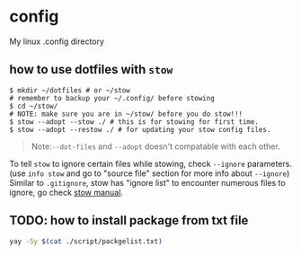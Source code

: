 # config
My linux .config directory

## how to use dotfiles with `stow`

```shell
$ mkdir ~/dotfiles # or ~/stow
# remember to backup your ~/.config/ before stowing
$ cd ~/stow/
# NOTE: make sure you are in ~/stow/ before you do stow!!!
$ stow --adopt --stow ./ # this is for stowing for first time.
$ stow --adopt --restow ./ # for updating your stow config files.
```

>Note:`--dot-files` and `--adopt` doesn't compatable with each other.

To tell `stow` to ignore certain files while stowing, check `--ignore` parameters.
(use `info stow` and go to "source file" section for more info about `--ignore`)
Similar to `.gitignore`, stow has "ignore list" to encounter numerous
files to ignore, go check [stow manual](https://www.gnu.org/software/stow/manual/stow.html#Motivation-For-Ignore-Lists).

## TODO: how to install package from txt file

```sh
yay -Sy $(cat ./script/packgelist.txt)
```
